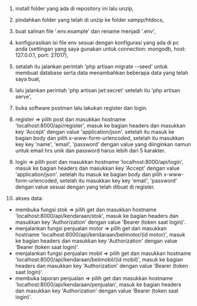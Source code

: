 1. install folder yang ada di repository ini lalu unzip, 
2. pindahkan folder yang telah di unzip ke folder xampp/htdocs,
3. buat salinan file '.env.example' dan rename menjadi '.env',
4. konfigurasikan isi file env sesuai dengan konfigurasi yang ada di pc anda (settingan yang saya gunakan untuk connection: mongodb, host: 127.0.0.1, port: 27017),
5. setalah itu jalankan perintah 'php artisan migrate --seed' untuk membuat database serta data menambahkan beberapa data yang telah saya buat,
6. lalu jalankan perintah 'php artisan jwt:secret' setelah itu 'php artisan serve',
7. buka software postman lalu lakukan register dan login.


8. register => 
pilih post dan masukkan hostname 'localhost:8000/api/register', masuk ke bagian headers dan masukkan key 'Accept' dengan value 'application/json'. setelah itu masuk ke bagian body dan pilih x-www-form-urlencoded, setelah itu masukkan key key 'name', 'email', 'password' dengan value yang diinginkan namun untuk email hrs unik dan password harus lebih dari 5 karakter.

9. login =>
pilih post dan masukkan hostname 'localhost:8000/api/login', masuk ke bagian headers dan masukkan key 'Accept' dengan value 'application/json'. setelah itu masuk ke bagian body dan pilih x-www-form-urlencoded, setelah itu masukkan key key 'email', 'password' dengan value sesuai dengan yang telah dibuat di register.


10. akses data:
- membuka fungsi stok => pilih get dan masukkan hostname 'localhost:8000/api/kendaraan/stok', masuk ke bagian headers dan masukkan key 'Authorization' dengan value 'Bearer (token saat login)'.
- menjalankan fungsi penjualan motor => pilih get dan masukkan hostname 'localhost:8000/api/kendaraan/belimotor/(id motor)', masuk ke bagian headers dan masukkan key 'Authorization' dengan value 'Bearer (token saat login)'.
- menjalankan fungsi penjualan mobil => pilih get dan masukkan hostname 'localhost:8000/api/kendaraan/belimobil/(id mobil)', masuk ke bagian headers dan masukkan key 'Authorization' dengan value 'Bearer (token saat login)'.
- membuka laporan penjualan => pilih get dan masukkan hostname 'localhost:8000/api/kendaraan/penjualan', masuk ke bagian headers dan masukkan key 'Authorization' dengan value 'Bearer (token saat login)'.
